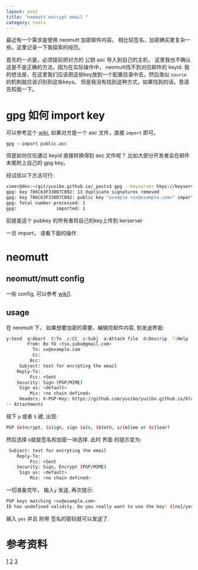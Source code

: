 ```yaml
---
layout: post
title: "neomutt encrypt email "
category: tools 
---
```


最近有一个需求是使用 neomutt 加密邮件内容。 相比较签名，加密确实更复杂一些。这里记录一下我探索的经历。

首先的一点是，必须提前把对方的  公钥 asc 导入到自己的主机， 这里我也不确认这是不是正确的方法，因为在实际操作中， neomutt找不到对应邮件的 keyid.  我的想法是，在这里我们应该把这些key放到一个配置目录中去，然后类似 `source` 的机制就应该识别到这些keys。 但是我没有找到这种方式，如果找到的话，恳请告知我一下。

# gpg 如何 import key

可以参考这个 [wiki](https://nick-chen.medium.com/%E5%A6%82%E4%BD%95%E5%82%B3%E8%BC%B8%E5%8F%AA%E6%9C%89%E6%94%B6%E4%BB%B6%E8%80%85%E6%89%8D%E8%83%BD%E9%96%8B%E5%95%9F%E7%9A%84%E7%A7%81%E5%AF%86%E6%96%87%E4%BB%B6-gunpg-%E6%87%89%E7%94%A8-bf9bcfbc9f2e), 如果对方是一个 asc 文件，直接 `import` 即可。

```
gpg --import public.asc
```
但是如何仅仅通过 keyid 直接转换得到 asc 文件呢？ 比如大部分开发者会在邮件末尾附上自己的 gpg key。

经试验以下方法可行:

```bash
vimer@dev:~/git/yuzibo.github.io/_posts$ gpg --keyserver hkps://keyserver.ubuntu.com --recv-keys 12345678 
gpg: key 786C63F330D7CB92: 13 duplicate signatures removed
gpg: key 786C63F330D7CB92: public key "example <xx@example.com>" imported
gpg: Total number processed: 1
gpg:               imported: 1
```
前提是这个 pubkey 的所有者将自己的key上传到 kerserver 

一旦 import， 请看下面的操作.


# neomutt

## neomutt/mutt config

一些 config, 可以参考 [wiki1](https://blog.sanctum.geek.nz/gnu-linux-crypto-email/).

## usage

在 neomutt 下， 如果想要加密的需要，编辑完邮件内容, 到发送界面:

```bash
y:Send  q:Abort  t:To  c:CC  s:Subj  a:Attach file  d:Descrip  ?:Help
        From: Bo YU <tsu.yubo@gmail.com>
          To: xx@example.com
          Cc:
         Bcc:
     Subject: test for encrpting the email
    Reply-To:
         Fcc: +Sent
    Security: Sign (PGP/MIME)
     Sign as: <default>
         Mix: <no chain defined>
     Headers: X-PGP-Key: https://github.com/yuzibo/yuzibo.github.io/blob/master/_includes/subkey-signing-06-18-143E4BAF-pub.asc
-- Attachments

```

按下 `p` 或者 `S` 键, 出现:

```bash
PGP (e)ncrypt, (s)ign, sign (a)s, (b)oth, s/(m)ime or (c)lear?
```
然后选择 `b`就是签名和加密一块选择.
此时 界面 的提示变为:

```bash
 Subject: test for encrpting the email
    Reply-To:
         Fcc: +Sent
    Security: Sign, Encrypt (PGP/MIME)
     Sign as: <default>
         Mix: <no chain defined>
```

一切准备完毕， 输入`y` 发送, 再次提示:

```bash
PGP keys matching <xx@example.com>
ID has undefined validity. Do you really want to use the key? ([no]/yes)
```

输入 `yes` 并且 附带 签名的密码就可以发送了.

# 参考资料
[1](https://wooledge.org/~greg/crypto/node44.html)
[2](https://kb.wisc.edu/iam/page.php?id=4091)
[3](https://blog.sanctum.geek.nz/gnu-linux-crypto-email/)
